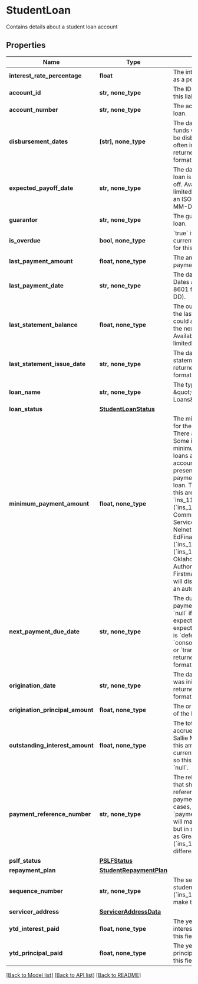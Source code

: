 # StudentLoan

Contains details about a student loan account
## Properties
Name | Type | Description | Notes
------------ | ------------- | ------------- | -------------
**interest_rate_percentage** | **float** | The interest rate on the loan as a percentage. | 
**account_id** | **str, none_type** | The ID of the account that this liability belongs to. | [optional] 
**account_number** | **str, none_type** | The account number of the loan. | [optional] 
**disbursement_dates** | **[str], none_type** | The dates on which loaned funds were disbursed or will be disbursed. These are often in the past. Dates are returned in an ISO 8601 format (YYYY-MM-DD). | [optional] 
**expected_payoff_date** | **str, none_type** | The date when the student loan is expected to be paid off. Availability for this field is limited. Dates are returned in an ISO 8601 format (YYYY-MM-DD). | [optional] 
**guarantor** | **str, none_type** | The guarantor of the student loan. | [optional] 
**is_overdue** | **bool, none_type** | &#x60;true&#x60; if a payment is currently overdue. Availability for this field is limited. | [optional] 
**last_payment_amount** | **float, none_type** | The amount of the last payment. | [optional] 
**last_payment_date** | **str, none_type** | The date of the last payment. Dates are returned in an ISO 8601 format (YYYY-MM-DD). | [optional] 
**last_statement_balance** | **float, none_type** | The outstanding balance on the last statement. This field could also be interpreted as the next payment due. Availability for this field is limited.  | [optional] 
**last_statement_issue_date** | **str, none_type** | The date of the last statement. Dates are returned in an ISO 8601 format (YYYY-MM-DD). | [optional] 
**loan_name** | **str, none_type** | The type of loan, e.g., \&quot;Consolidation Loans\&quot;. | [optional] 
**loan_status** | [**StudentLoanStatus**](StudentLoanStatus.md) |  | [optional] 
**minimum_payment_amount** | **float, none_type** | The minimum payment due for the next billing cycle. There are some exceptions: Some institutions require a minimum payment across all loans associated with an account number. Our API presents that same minimum payment amount on each loan. The institutions that do this are: Great Lakes ( &#x60;ins_116861&#x60;), Firstmark (&#x60;ins_116295&#x60;), Commonbond Firstmark Services (&#x60;ins_116950&#x60;), Nelnet (&#x60;ins_116528&#x60;), EdFinancial Services (&#x60;ins_116304&#x60;), Granite State (&#x60;ins_116308&#x60;), and Oklahoma Student Loan Authority (&#x60;ins_116945&#x60;). Firstmark (&#x60;ins_116295&#x60; ) will display as $0 if there is an autopay program in effect. | [optional] 
**next_payment_due_date** | **str, none_type** | The due date for the next payment. The due date is &#x60;null&#x60; if a payment is not expected. A payment is not expected if &#x60;loan_status.type&#x60; is &#x60;deferment&#x60;, &#x60;in_school&#x60;, &#x60;consolidated&#x60;, &#x60;paid in full&#x60;, or &#x60;transferred&#x60;. Dates are returned in an ISO 8601 format (YYYY-MM-DD). | [optional] 
**origination_date** | **str, none_type** | The date on which the loan was initially lent. Dates are returned in an ISO 8601 format (YYYY-MM-DD).  | [optional] 
**origination_principal_amount** | **float, none_type** | The original principal balance of the loan. | [optional] 
**outstanding_interest_amount** | **float, none_type** | The total dollar amount of the accrued interest balance. For Sallie Mae ( &#x60;ins_116944&#x60;), this amount is included in the current balance of the loan, so this field will return as &#x60;null&#x60;. | [optional] 
**payment_reference_number** | **str, none_type** | The relevant account number that should be used to reference this loan for payments. In the majority of cases, &#x60;payment_reference_number&#x60; will match a&#x60;ccount_number,&#x60; but in some institutions, such as Great Lakes (&#x60;ins_116861&#x60;), it will be different. | [optional] 
**pslf_status** | [**PSLFStatus**](PSLFStatus.md) |  | [optional] 
**repayment_plan** | [**StudentRepaymentPlan**](StudentRepaymentPlan.md) |  | [optional] 
**sequence_number** | **str, none_type** | The sequence number of the student loan. Heartland ECSI (&#x60;ins_116948&#x60;) does not make this field available. | [optional] 
**servicer_address** | [**ServicerAddressData**](ServicerAddressData.md) |  | [optional] 
**ytd_interest_paid** | **float, none_type** | The year to date (YTD) interest paid. Availability for this field is limited. | [optional] 
**ytd_principal_paid** | **float, none_type** | The year to date (YTD) principal paid. Availability for this field is limited. | [optional] 

[[Back to Model list]](../README.md#documentation-for-models) [[Back to API list]](../README.md#documentation-for-api-endpoints) [[Back to README]](../README.md)


